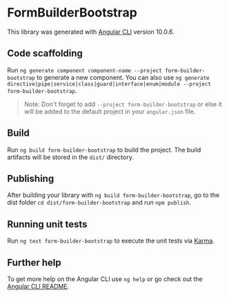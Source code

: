 # FormBuilderBootstrap

This library was generated with [Angular CLI](https://github.com/angular/angular-cli) version 10.0.6.

## Code scaffolding

Run `ng generate component component-name --project form-builder-bootstrap` to generate a new component. You can also use `ng generate directive|pipe|service|class|guard|interface|enum|module --project form-builder-bootstrap`.
> Note: Don't forget to add `--project form-builder-bootstrap` or else it will be added to the default project in your `angular.json` file. 

## Build

Run `ng build form-builder-bootstrap` to build the project. The build artifacts will be stored in the `dist/` directory.

## Publishing

After building your library with `ng build form-builder-bootstrap`, go to the dist folder `cd dist/form-builder-bootstrap` and run `npm publish`.

## Running unit tests

Run `ng test form-builder-bootstrap` to execute the unit tests via [Karma](https://karma-runner.github.io).

## Further help

To get more help on the Angular CLI use `ng help` or go check out the [Angular CLI README](https://github.com/angular/angular-cli/blob/master/README.md).
